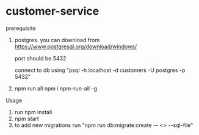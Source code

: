 # customer-service

prerequisite

1) postgres.
you can download from https://www.postgresql.org/download/windows/

      port should be 5432

      connect to db using "psql -h localhost -d customers -U postgres -p 5432"
 
2) npm run all
npm i npm-run-all -g




Usage
1) run npm install
2) npm start
3) to add new migrations run "npm run db:migrate:create -- <<your migration patch name>> --sql-file"
